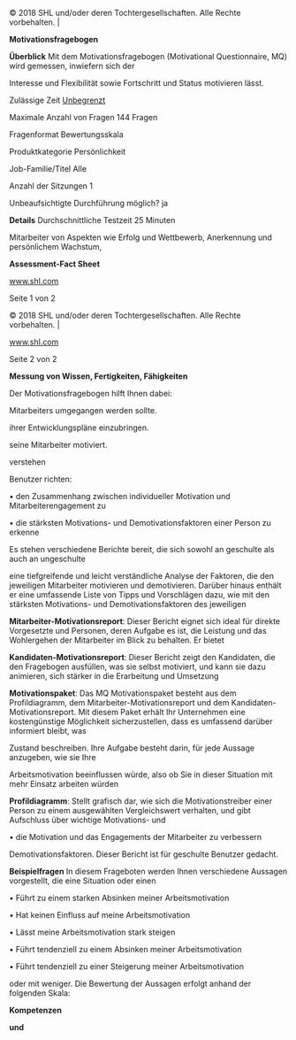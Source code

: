 © 2018 SHL und/oder deren Tochtergesellschaften. Alle Rechte vorbehalten. |

**Motivationsfragebogen**

**Überblick** Mit dem Motivationsfragebogen (Motivational Questionnaire, MQ) wird gemessen, inwiefern sich der

Interesse und Flexibilität sowie Fortschritt und Status motivieren lässt.

Zulässige Zeit [Unbegrenzt](https://www.google.com/search?rlz=1C1GCEA_enGB854GB854&sxsrf=ACYBGNR7jMMUJzZflBQhMv5rkjBCrntNEw:1573470653511&q=unbegrenzt&spell=1&sa=X&ved=0ahUKEwjIwvf6guLlAhVYPcAKHQQ-Ap4QkeECCC4oAA)

Maximale Anzahl von Fragen 144 Fragen

Fragenformat Bewertungsskala

Produktkategorie Persönlichkeit

Job-Familie/Titel Alle

Anzahl der Sitzungen 1

Unbeaufsichtigte Durchführung möglich? ja

**Details** Durchschnittliche Testzeit 25 Minuten

Mitarbeiter von Aspekten wie Erfolg und Wettbewerb, Anerkennung und persönlichem Wachstum,

**Assessment-Fact Sheet**

www.shl.com

Seite 1 von 2

© 2018 SHL und/oder deren Tochtergesellschaften. Alle Rechte vorbehalten. |

www.shl.com

Seite 2 von 2

**Messung von Wissen, Fertigkeiten, Fähigkeiten** 

Der Motivationsfragebogen hilft Ihnen dabei:

Mitarbeiters umgegangen werden sollte.

ihrer Entwicklungspläne einzubringen.

seine Mitarbeiter motiviert.

verstehen

Benutzer richten:

• den Zusammenhang zwischen individueller Motivation und Mitarbeiterengagement zu

• die stärksten Motivations- und Demotivationsfaktoren einer Person zu erkenne

Es stehen verschiedene Berichte bereit, die sich sowohl an geschulte als auch an ungeschulte

eine tiefgreifende und leicht verständliche Analyse der Faktoren, die den jeweiligen Mitarbeiter motivieren und demotivieren. Darüber hinaus enthält er eine umfassende Liste von Tipps und Vorschlägen dazu, wie mit den stärksten Motivations- und Demotivationsfaktoren des jeweiligen

**Mitarbeiter-Motivationsreport**: Dieser Bericht eignet sich ideal für direkte Vorgesetzte und Personen, deren Aufgabe es ist, die Leistung und das Wohlergehen der Mitarbeiter im Blick zu behalten. Er bietet

**Kandidaten-Motivationsreport**: Dieser Bericht zeigt den Kandidaten, die den Fragebogen ausfüllen, was sie selbst motiviert, und kann sie dazu animieren, sich stärker in die Erarbeitung und Umsetzung

**Motivationspaket**: Das MQ Motivationspaket besteht aus dem Profildiagramm, dem Mitarbeiter-Motivationsreport und dem Kandidaten-Motivationsreport. Mit diesem Paket erhält Ihr Unternehmen eine kostengünstige Möglichkeit sicherzustellen, dass es umfassend darüber informiert bleibt, was

Zustand beschreiben. Ihre Aufgabe besteht darin, für jede Aussage anzugeben, wie sie Ihre

Arbeitsmotivation beeinflussen würde, also ob Sie in dieser Situation mit mehr Einsatz arbeiten würden

**Profildiagramm**: Stellt grafisch dar, wie sich die Motivationstreiber einer Person zu einem ausgewählten Vergleichswert verhalten, und gibt Aufschluss über wichtige Motivations- und

• die Motivation und das Engagements der Mitarbeiter zu verbessern

Demotivationsfaktoren. Dieser Bericht ist für geschulte Benutzer gedacht.

**Beispielfragen** In diesem Frageboten werden Ihnen verschiedene Aussagen vorgestellt, die eine Situation oder einen

• Führt zu einem starken Absinken meiner Arbeitsmotivation

• Hat keinen Einfluss auf meine Arbeitsmotivation

• Lässt meine Arbeitsmotivation stark steigen

• Führt tendenziell zu einem Absinken meiner Arbeitsmotivation

• Führt tendenziell zu einer Steigerung meiner Arbeitsmotivation

oder mit weniger. Die Bewertung der Aussagen erfolgt anhand der folgenden Skala:

**Kompetenzen**

**und**